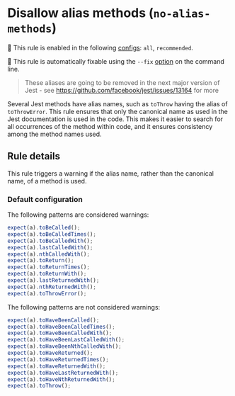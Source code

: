 # Disallow alias methods (`no-alias-methods`)

💼 This rule is enabled in the following
[configs](https://github.com/jest-community/eslint-plugin-jest/blob/main/README.md#shareable-configurations):
`all`, `recommended`.

🔧 This rule is automatically fixable using the `--fix`
[option](https://eslint.org/docs/latest/user-guide/command-line-interface#--fix)
on the command line.

<!-- end rule header -->

> These aliases are going to be removed in the next major version of Jest - see
> https://github.com/facebook/jest/issues/13164 for more

Several Jest methods have alias names, such as `toThrow` having the alias of
`toThrowError`. This rule ensures that only the canonical name as used in the
Jest documentation is used in the code. This makes it easier to search for all
occurrences of the method within code, and it ensures consistency among the
method names used.

## Rule details

This rule triggers a warning if the alias name, rather than the canonical name,
of a method is used.

### Default configuration

The following patterns are considered warnings:

```js
expect(a).toBeCalled();
expect(a).toBeCalledTimes();
expect(a).toBeCalledWith();
expect(a).lastCalledWith();
expect(a).nthCalledWith();
expect(a).toReturn();
expect(a).toReturnTimes();
expect(a).toReturnWith();
expect(a).lastReturnedWith();
expect(a).nthReturnedWith();
expect(a).toThrowError();
```

The following patterns are not considered warnings:

```js
expect(a).toHaveBeenCalled();
expect(a).toHaveBeenCalledTimes();
expect(a).toHaveBeenCalledWith();
expect(a).toHaveBeenLastCalledWith();
expect(a).toHaveBeenNthCalledWith();
expect(a).toHaveReturned();
expect(a).toHaveReturnedTimes();
expect(a).toHaveReturnedWith();
expect(a).toHaveLastReturnedWith();
expect(a).toHaveNthReturnedWith();
expect(a).toThrow();
```
